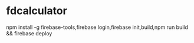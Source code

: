 # fdcalculator 
npm install -g firebase-tools,firebase login,firebase init,build,npm run build && firebase deploy
